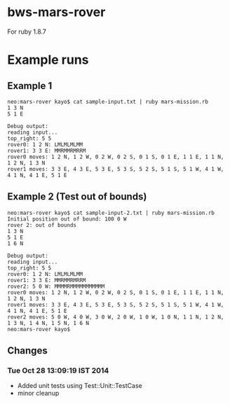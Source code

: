# bws-mars-rover

For ruby 1.8.7

# Example runs

## Example 1

    neo:mars-rover kayo$ cat sample-input.txt | ruby mars-mission.rb
    1 3 N
    5 1 E

    Debug output:
    reading input...
    top_right: 5 5
    rover0: 1 2 N: LMLMLMLMM
    rover1: 3 3 E: MMRMMRMRRM
    rover0 moves: 1 2 N, 1 2 W, 0 2 W, 0 2 S, 0 1 S, 0 1 E, 1 1 E, 1 1 N, 1 2 N, 1 3 N
    rover1 moves: 3 3 E, 4 3 E, 5 3 E, 5 3 S, 5 2 S, 5 1 S, 5 1 W, 4 1 W, 4 1 N, 4 1 E, 5 1 E
    

## Example 2 (Test out of bounds)

    neo:mars-rover kayo$ cat sample-input-2.txt | ruby mars-mission.rb
    Initial position out of bound: 100 0 W
    rover 2: out of bounds
    1 3 N
    5 1 E
    1 6 N
    
    Debug output:
    reading input...
    top_right: 5 5
    rover0: 1 2 N: LMLMLMLMM
    rover1: 3 3 E: MMRMMRMRRM
    rover2: 5 0 W: MMMMRMMMMMMMMMMM
    rover0 moves: 1 2 N, 1 2 W, 0 2 W, 0 2 S, 0 1 S, 0 1 E, 1 1 E, 1 1 N, 1 2 N, 1 3 N
    rover1 moves: 3 3 E, 4 3 E, 5 3 E, 5 3 S, 5 2 S, 5 1 S, 5 1 W, 4 1 W, 4 1 N, 4 1 E, 5 1 E
    rover2 moves: 5 0 W, 4 0 W, 3 0 W, 2 0 W, 1 0 W, 1 0 N, 1 1 N, 1 2 N, 1 3 N, 1 4 N, 1 5 N, 1 6 N
    neo:mars-rover kayo$ 

## Changes

### Tue Oct 28 13:09:19 IST 2014

 + Added unit tests using Test::Unit::TestCase
 + minor cleanup
